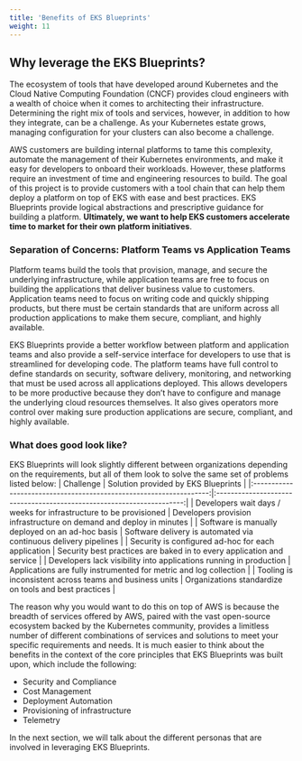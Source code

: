 ```yaml
---
title: 'Benefits of EKS Blueprints'
weight: 11
---
```


## Why leverage the EKS Blueprints?

The ecosystem of tools that have developed around Kubernetes and the Cloud Native Computing Foundation (CNCF) provides cloud engineers with a wealth of choice when it comes to architecting their infrastructure. Determining the right mix of tools and services, however, in addition to how they integrate, can be a challenge. As your Kubernetes estate grows, managing configuration for your clusters can also become a challenge.

AWS customers are building internal platforms to tame this complexity, automate the management of their Kubernetes environments, and make it easy for developers to onboard their workloads. However, these platforms require an investment of time and engineering resources to build. The goal of this project is to provide customers with a tool chain that can help them deploy a platform on top of EKS with ease and best practices. EKS Blueprints provide logical abstractions and prescriptive guidance for building a platform. **Ultimately, we want to help EKS customers accelerate time to market for their own platform initiatives**.

### Separation of Concerns: Platform Teams vs Application Teams

Platform teams build the tools that provision, manage, and secure the underlying infrastructure, while application teams are free to focus on building the applications that deliver business value to customers. Application teams need to focus on writing code and quickly shipping products, but there must be certain standards that are uniform across all production applications to make them secure, compliant, and highly available.

EKS Blueprints provide a better workflow between platform and application teams and also provide a self-service interface for developers to use that is streamlined for developing code. The platform teams have full control to define standards on security, software delivery, monitoring, and networking that must be used across all applications deployed. This allows developers to be more productive because they don’t have to configure and manage the underlying cloud resources themselves. It also gives operators more control over making sure production applications are secure, compliant, and highly available.

### What does good look like?

EKS Blueprints will look slightly different between organizations depending on the requirements, but all of them look to solve the same set of problems listed below:
| Challenge | Solution provided by EKS Blueprints |
|:------------------------------------------------------------------:|:---------------------------------------------------------------------:|
| Developers wait days / weeks for infrastructure to be provisioned | Developers provision infrastructure on demand and deploy in minutes |
| Software is manually deployed on an ad-hoc basis | Software delivery is automated via continuous delivery pipelines |
| Security is configured ad-hoc for each application | Security best practices are baked in to every application and service |
| Developers lack visibility into applications running in production | Applications are fully instrumented for metric and log collection |
| Tooling is inconsistent across teams and business units | Organizations standardize on tools and best practices |

The reason why you would want to do this on top of AWS is because the breadth of services offered by AWS, paired with the vast open-source ecosystem backed by the Kubernetes community, provides a limitless number of different combinations of services and solutions to meet your specific requirements and needs. It is much easier to think about the benefits in the context of the core principles that EKS Blueprints was built upon, which include the following:

- Security and Compliance
- Cost Management
- Deployment Automation
- Provisioning of infrastructure
- Telemetry

In the next section, we will talk about the different personas that are involved in leveraging EKS Blueprints.
